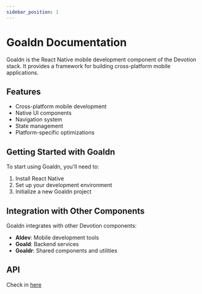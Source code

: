 ```yaml
---
sidebar_position: 1
---
```


# Goaldn Documentation

Goaldn is the React Native mobile development component of the Devotion stack. It provides a framework for building cross-platform mobile applications.

## Features

- Cross-platform mobile development
- Native UI components
- Navigation system
- State management
- Platform-specific optimizations

## Getting Started with Goaldn

To start using Goaldn, you'll need to:

1. Install React Native
2. Set up your development environment
3. Initialize a new Goaldn project

## Integration with Other Components

Goaldn integrates with other Devotion components:

- **Aldev**: Mobile development tools
- **Goald**: Backend services
- **Goaldr**: Shared components and utilities

## API

Check in [here](./api/index.md)